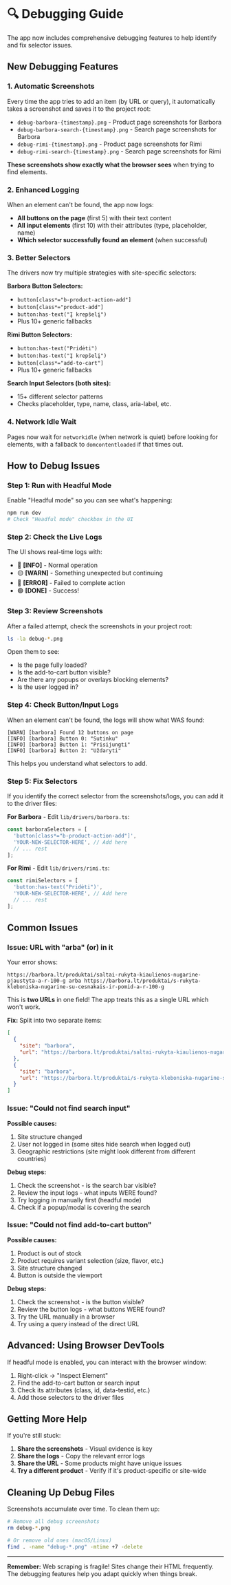# 🔍 Debugging Guide

The app now includes comprehensive debugging features to help identify and fix selector issues.

## New Debugging Features

### 1. **Automatic Screenshots**

Every time the app tries to add an item (by URL or query), it automatically takes a screenshot and saves it to the project root:

- `debug-barbora-{timestamp}.png` - Product page screenshots for Barbora
- `debug-barbora-search-{timestamp}.png` - Search page screenshots for Barbora
- `debug-rimi-{timestamp}.png` - Product page screenshots for Rimi
- `debug-rimi-search-{timestamp}.png` - Search page screenshots for Rimi

**These screenshots show exactly what the browser sees** when trying to find elements.

### 2. **Enhanced Logging**

When an element can't be found, the app now logs:

- **All buttons on the page** (first 5) with their text content
- **All input elements** (first 10) with their attributes (type, placeholder, name)
- **Which selector successfully found an element** (when successful)

### 3. **Better Selectors**

The drivers now try multiple strategies with site-specific selectors:

**Barbora Button Selectors:**
- `button[class*="b-product-action-add"]`
- `button[class*="product-add"]`
- `button:has-text("Į krepšelį")`
- Plus 10+ generic fallbacks

**Rimi Button Selectors:**
- `button:has-text("Pridėti")`
- `button:has-text("Į krepšelį")`
- `button[class*="add-to-cart"]`
- Plus 10+ generic fallbacks

**Search Input Selectors (both sites):**
- 15+ different selector patterns
- Checks placeholder, type, name, class, aria-label, etc.

### 4. **Network Idle Wait**

Pages now wait for `networkidle` (when network is quiet) before looking for elements, with a fallback to `domcontentloaded` if that times out.

## How to Debug Issues

### Step 1: Run with Headful Mode

Enable "Headful mode" so you can see what's happening:

```bash
npm run dev
# Check "Headful mode" checkbox in the UI
```

### Step 2: Check the Live Logs

The UI shows real-time logs with:
- 🔵 **[INFO]** - Normal operation
- 🟡 **[WARN]** - Something unexpected but continuing
- 🔴 **[ERROR]** - Failed to complete action
- 🟢 **[DONE]** - Success!

### Step 3: Review Screenshots

After a failed attempt, check the screenshots in your project root:

```bash
ls -la debug-*.png
```

Open them to see:
- Is the page fully loaded?
- Is the add-to-cart button visible?
- Are there any popups or overlays blocking elements?
- Is the user logged in?

### Step 4: Check Button/Input Logs

When an element can't be found, the logs will show what WAS found:

```
[WARN] [barbora] Found 12 buttons on page
[INFO] [barbora] Button 0: "Sutinku"
[INFO] [barbora] Button 1: "Prisijungti"
[INFO] [barbora] Button 2: "Uždaryti"
```

This helps you understand what selectors to add.

### Step 5: Fix Selectors

If you identify the correct selector from the screenshots/logs, you can add it to the driver files:

**For Barbora** - Edit `lib/drivers/barbora.ts`:
```typescript
const barboraSelectors = [
  'button[class*="b-product-action-add"]',
  'YOUR-NEW-SELECTOR-HERE', // Add here
  // ... rest
];
```

**For Rimi** - Edit `lib/drivers/rimi.ts`:
```typescript
const rimiSelectors = [
  'button:has-text("Pridėti")',
  'YOUR-NEW-SELECTOR-HERE', // Add here
  // ... rest
];
```

## Common Issues

### Issue: URL with "arba" (or) in it

Your error shows:
```
https://barbora.lt/produktai/saltai-rukyta-kiaulienos-nugarine-pjaustyta-a-r-100-g arba https://barbora.lt/produktai/s-rukyta-kleboniska-nugarine-su-cesnakais-ir-pomid-a-r-100-g
```

This is **two URLs** in one field! The app treats this as a single URL which won't work.

**Fix:** Split into two separate items:
```json
[
  {
    "site": "barbora",
    "url": "https://barbora.lt/produktai/saltai-rukyta-kiaulienos-nugarine-pjaustyta-a-r-100-g"
  },
  {
    "site": "barbora", 
    "url": "https://barbora.lt/produktai/s-rukyta-kleboniska-nugarine-su-cesnakais-ir-pomid-a-r-100-g"
  }
]
```

### Issue: "Could not find search input"

**Possible causes:**
1. Site structure changed
2. User not logged in (some sites hide search when logged out)
3. Geographic restrictions (site might look different from different countries)

**Debug steps:**
1. Check the screenshot - is the search bar visible?
2. Review the input logs - what inputs WERE found?
3. Try logging in manually first (headful mode)
4. Check if a popup/modal is covering the search

### Issue: "Could not find add-to-cart button"

**Possible causes:**
1. Product is out of stock
2. Product requires variant selection (size, flavor, etc.)
3. Site structure changed
4. Button is outside the viewport

**Debug steps:**
1. Check the screenshot - is the button visible?
2. Review the button logs - what buttons WERE found?
3. Try the URL manually in a browser
4. Try using a query instead of the direct URL

## Advanced: Using Browser DevTools

If headful mode is enabled, you can interact with the browser window:

1. Right-click → "Inspect Element"
2. Find the add-to-cart button or search input
3. Check its attributes (class, id, data-testid, etc.)
4. Add those selectors to the driver files

## Getting More Help

If you're still stuck:

1. **Share the screenshots** - Visual evidence is key
2. **Share the logs** - Copy the relevant error logs
3. **Share the URL** - Some products might have unique issues
4. **Try a different product** - Verify if it's product-specific or site-wide

## Cleaning Up Debug Files

Screenshots accumulate over time. To clean them up:

```bash
# Remove all debug screenshots
rm debug-*.png

# Or remove old ones (macOS/Linux)
find . -name "debug-*.png" -mtime +7 -delete
```

---

**Remember:** Web scraping is fragile! Sites change their HTML frequently. The debugging features help you adapt quickly when things break.

